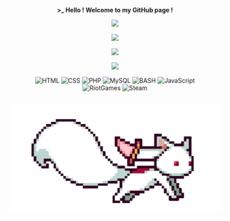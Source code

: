 <p align=center>  <strong> >_ Hello ! Welcome to my GitHub page !</strong>  </p>

<p align=center><img src="https://readme-typing-svg.herokuapp.com?font=Josefin+Sans&size=35&color=2CDD00&background=FF35CF00&center=true&vCenter=true&width=220&height=40&lines=Enzo+WAIBEL"></p>

<p align=center><img src="https://readme-typing-svg.herokuapp.com?font=Josefin+Sans&size=35&color=2CDD00&background=FF35CF00&center=true&vCenter=true&width=405&height=40&lines=Formation+Web%40cad%C3%A9mie" /></p>

<p align=center><img src="https://github-readme-streak-stats.herokuapp.com?user=EnzoWAIBEL&theme=github-dark&date_format=j%20M%5B%20Y%5D&border=2CDD00&ring=2CDD00&fire=FF9821&dates=EBFF3D" /></p>

<p align=center>  <strong>
<img src='https://komarev.com/ghpvc/?username=EnzoWAIBEL&color=2CDD00&style=plastic'>
</strong> </p>

<p align='center'>
  <img alt='HTML' src='https://img.shields.io/badge/html5-%23E34F26.svg?style=for-the-badge&logo=html5&logoColor=white'/>
  <img alt='CSS' src='https://img.shields.io/badge/css3-%231572B6.svg?style=for-the-badge&logo=css3&logoColor=white'/>
  <img alt='PHP' src='https://img.shields.io/badge/PHP-777BB4?style=for-the-badge&logo=php&logoColor=white'/>
  <img alt='MySQL' src='https://img.shields.io/badge/mysql-%2300f.svg?style=for-the-badge&logo=mysql&logoColor=white'/>
  <img alt='BASH' src='https://img.shields.io/badge/bash-3776AB?style=for-the-badge&logo=linux&logoColor=white'/>
  <img alt='JavaScript' src='https://img.shields.io/badge/JavaScript-F7DF1E?style=for-the-badge&logo=javascript&logoColor=black'/>
  <br/>
  <img alt='RiotGames' src="https://img.shields.io/badge/riotgames-D32936.svg?style=for-the-badge&logo=riotgames&logoColor=white"/>
  <img alt='Steam' src="https://img.shields.io/badge/steam-%23000000.svg?style=for-the-badge&logo=steam&logoColor=white" /></p>

<h2 align='center' style="border: 1px solid #fff;">
  <img witdh="500" height="250" src="./images/kyubey.gif"/>
</h2>
